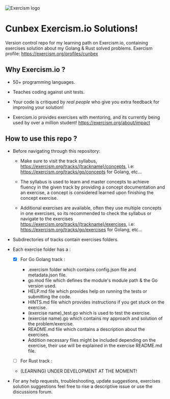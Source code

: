 <picture>
  <img alt="Exercism logo" src="https://upload.wikimedia.org/wikipedia/commons/thumb/c/c1/Exercism-logo.svg/2560px-Exercism-logo.svg.png">
</picture>

# Cunbex Exercism.io Solutions!

Version control repo for my learning path on Exercism.io, containing exercises solution about my Golang & Rust solved problems.
Exercism profile: https://exercism.org/profiles/cunbex

## Why Exercism.io ?

- 50+ programming languages.

- Teaches coding against unit tests.

- Your code is critiqued by _real people_ who give you extra feedback for improving your solution!

- Exercism.io provides exercises with mentoring, and its currently being used by over a million student! https://exercism.org/about/impact

## How to use this repo ?

- Before navigating through this repository:

  - Make sure to visit the track syllabus, https://exercism.org/tracks/(trackname)/concepts, i.e:
    https://exercism.org/tracks/go/concepts for Golang, etc...

  - The syllabus is used to learn and master concepts to achieve fluency in the given track by providing a concept documentation and an exercise, a concept is considered learned upon finishing the concept exercise.

  - Additional exercises are available, often they use multiple concepts in one exercises, so its recommended to check the syllabus or navigate to the exercises
    https://exercism.org/tracks/(trackname)/exercises, i.e:<br />
    https://exercism.org/tracks/go/exercises for Golang, etc...

- Subdirectories of tracks contain exercises folders.

- Each exercise folder has a :

  - [x] For Go Golang track :

    - .exercism folder which contains config.json file and metadata.json file.
    - go.mod file which defines the module's module path & the Go version used.
    - HELP.md file which provides help on running the tests or submitting the code.
    - HINTS.md file which provides instructions if you get stuck on the exercise.
    - \(exercise name)\_test.go which is used to test the exercise.
    - \(exercise name).go which contains my approach and solution of the problem/exercise.
    - README.md file which contains a description about the exercises.
    - Addition necessary files might be included depending on the exercise, their use will be explained in the exercise README.md file.

   - [ ] For Rust track :
    - (LEARNING) UNDER DEVELOPMENT AT THE MOMENT!

- For any help requests, troubleshooting, update suggestions, exercises solution suggestions feel free to rise a descriptive issue or use the discussions forum.
